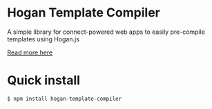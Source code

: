 
# Hogan Template Compiler
      
  A simple library for connect-powered web apps to easily pre-compile templates using Hogan.js

  [Read more here](http://www.edave.net/2012/02/25/sharing-pre-compiled-templates-between-server-and-client-with-hogan-js)

# Quick install
	$ npm install hogan-template-compiler
